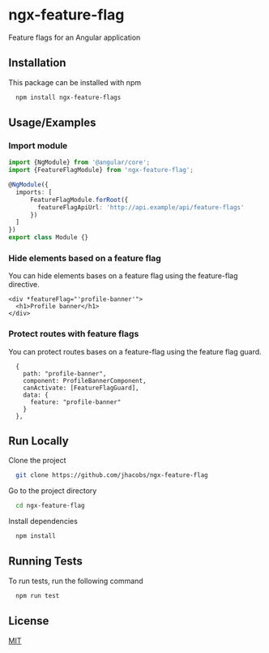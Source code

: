 # ngx-feature-flag

Feature flags for an Angular application

## Installation

This package can be installed with npm

```bash
  npm install ngx-feature-flags
```

## Usage/Examples

### Import module

```typescript
import {NgModule} from '@angular/core';
import {FeatureFlagModule} from 'ngx-feature-flag';

@NgModule({
  imports: [
      FeatureFlagModule.forRoot({
        featureFlagApiUrl: 'http://api.example/api/feature-flags'
      })
  ]
})
export class Module {}
```

### Hide elements based on a feature flag

You can hide elements bases on a feature flag using the feature-flag directive.

```angular2html
<div *featureFlag="'profile-banner'">
  <h1>Profile banner</h1>
</div>
```

### Protect routes with feature flags

You can protect routes bases on a feature-flag using the feature flag guard.

```
  {
    path: "profile-banner",
    component: ProfileBannerComponent,
    canActivate: [FeatureFlagGuard],
    data: {
      feature: "profile-banner"    
    }
  },
```

## Run Locally

Clone the project

```bash
  git clone https://github.com/jhacobs/ngx-feature-flag
```

Go to the project directory

```bash
  cd ngx-feature-flag
```

Install dependencies

```bash
  npm install
```

## Running Tests

To run tests, run the following command

```bash
  npm run test
```

## License

[MIT](https://choosealicense.com/licenses/mit/)

